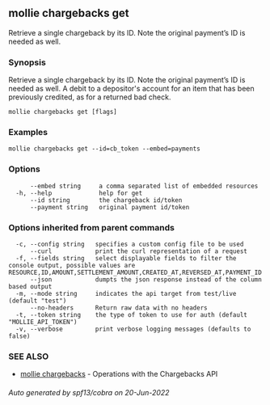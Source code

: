 ## mollie chargebacks get

Retrieve a single chargeback by its ID. Note the original payment’s ID is needed as well.

### Synopsis

Retrieve a single chargeback by its ID. Note the original payment’s ID is needed as well.
A debit to a depositor's account for an item that has been previously credited, as for a returned bad check.

```
mollie chargebacks get [flags]
```

### Examples

```
mollie chargebacks get --id=cb_token --embed=payments
```

### Options

```
      --embed string     a comma separated list of embedded resources
  -h, --help             help for get
      --id string        the chargeback id/token
      --payment string   original payment id/token
```

### Options inherited from parent commands

```
  -c, --config string   specifies a custom config file to be used
      --curl            print the curl representation of a request
  -f, --fields string   select displayable fields to filter the console output, possible values are RESOURCE,ID,AMOUNT,SETTLEMENT_AMOUNT,CREATED_AT,REVERSED_AT,PAYMENT_ID
      --json            dumpts the json response instead of the column based output
  -m, --mode string     indicates the api target from test/live (default "test")
      --no-headers      Return raw data with no headers
  -t, --token string    the type of token to use for auth (default "MOLLIE_API_TOKEN")
  -v, --verbose         print verbose logging messages (defaults to false)
```

### SEE ALSO

* [mollie chargebacks](mollie_chargebacks.md)	 - Operations with the Chargebacks API

###### Auto generated by spf13/cobra on 20-Jun-2022
